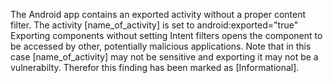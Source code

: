 The Android app contains an exported activity without a proper content filter. The activity [name_of_activity] is set to android:exported="true"  
Exporting components without setting Intent filters opens the component to be accessed by other, potentially malicious applications. Note that in this case [name_of_activity] may not be sensitive and exporting it may not be a vulnerabilty. Therefor this finding has been marked as [Informational].
